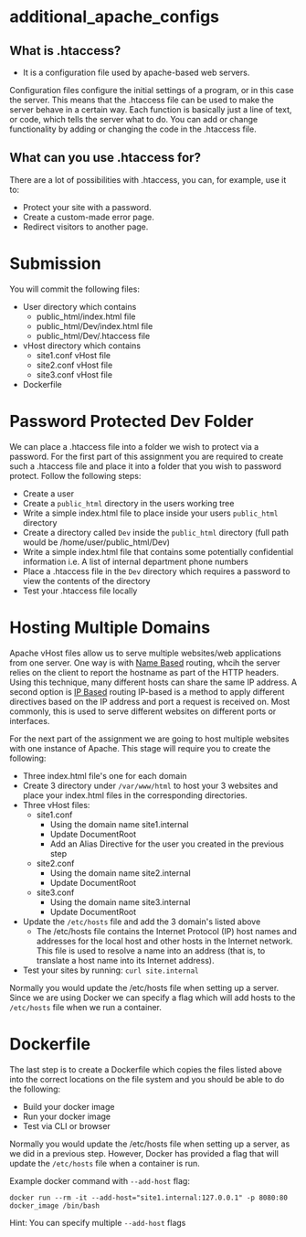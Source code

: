 # additional_apache_configs
## What is .htaccess? 
- It is a configuration file used by apache-based web servers.  

Configuration files configure the initial settings of a program, or in this case the server. This means that the .htaccess file can be used to make the server behave in a certain way. Each function is basically just a line of text, or code, which tells the server what to do. You can add or change functionality by adding or changing the code in the .htaccess file.

## What can you use .htaccess for?  
There are a lot of possibilities with .htaccess, you can, for example, use it to:  
- Protect your site with a password.
- Create a custom-made error page.
- Redirect visitors to another page.

# Submission
You will commit the following files:  
- User directory which contains
  - public_html/index.html file
  - public_html/Dev/index.html file
  - public_html/Dev/.htaccess file
- vHost directory which contains
  - site1.conf vHost file
  - site2.conf vHost file
  - site3.conf vHost file
- Dockerfile 

# Password Protected Dev Folder
We can place a .htaccess file into a folder we wish to protect via a password.  For the first part of this assignment you are required to create such a .htaccess file and place it into a folder that you wish to password protect. Follow the following steps:
- Create a user 
- Create a `public_html` directory in the users working tree
- Write a simple index.html file to place inside your users `public_html` directory
- Create a directory called `Dev` inside the `public_html` directory (full path would be /home/user/public_html/Dev)
- Write a simple index.html file that contains some potentially confidential information i.e. A list of internal department phone numbers
- Place a .htaccess file in the `Dev` directory which requires a password to view the contents of the directory
- Test your .htaccess file locally

# Hosting Multiple Domains
Apache vHost files allow us to serve multiple websites/web applications from one server. One way is with [Name Based](https://httpd.apache.org/docs/2.4/vhosts/name-based.html) routing, whcih the server relies on the client to report the hostname as part of the HTTP headers. Using this technique, many different hosts can share the same IP address. A second option is [IP Based](https://httpd.apache.org/docs/2.4/vhosts/ip-based.html) routing IP-based is a method to apply different directives based on the IP address and port a request is received on. Most commonly, this is used to serve different websites on different ports or interfaces.

For the next part of the assignment we are going to host multiple websites with one instance of Apache. 
This stage will require you to create the following:
- Three index.html file's one for each domain
- Create 3 directory under `/var/www/html` to host your 3 websites and place your index.html files in the corresponding directories. 
- Three vHost files:
  - site1.conf
    - Using the domain name site1.internal
    - Update DocumentRoot
    - Add an Alias Directive for the user you created in the previous step
  - site2.conf
    - Using the domain name site2.internal
    - Update DocumentRoot
  - site3.conf
    - Using the domain name site3.internal
    - Update DocumentRoot
- Update the `/etc/hosts` file and add the 3 domain's listed above
  - The /etc/hosts file contains the Internet Protocol (IP) host names and addresses for the local host and other hosts in the Internet network. This file is used to resolve a name into an address (that is, to translate a host name into its Internet address).
- Test your sites by running: `curl site.internal`

Normally you would update the /etc/hosts file when setting up a server. Since we are using Docker we can specify a flag which will add hosts to the `/etc/hosts` file when we run a container. 

# Dockerfile
The last step is to create a Dockerfile which copies the files listed above into the correct locations on the file system and you should be able to do the following:
- Build your docker image
- Run your docker image 
- Test via CLI or browser

Normally you would update the /etc/hosts file when setting up a server, as we did in a previous step. However, Docker has provided a flag that will update the `/etc/hosts` file when a container is run. 

Example docker command with `--add-host` flag:
```
docker run --rm -it --add-host="site1.internal:127.0.0.1" -p 8080:80 docker_image /bin/bash
```
Hint: You can specify multiple `--add-host` flags 

